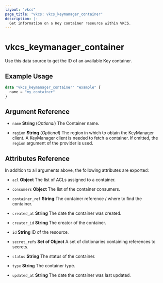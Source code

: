 ```yaml
---
layout: "vkcs"
page_title: "vkcs: vkcs_keymanager_container"
description: |-
  Get information on a Key container resource within VKCS.
---
```


# vkcs_keymanager_container

Use this data source to get the ID of an available Key container.

## Example Usage

```terraform
data "vkcs_keymanager_container" "example" {
  name = "my_container"
}
```

## Argument Reference
- `name` **String** (*Optional*) The Container name.

- `region` **String** (*Optional*) The region in which to obtain the KeyManager client. A KeyManager client is needed to fetch a container. If omitted, the `region` argument of the provider is used.


## Attributes Reference
In addition to all arguments above, the following attributes are exported:
- `acl` **Object** The list of ACLs assigned to a container.

- `consumers` **Object** The list of the container consumers.

- `container_ref` **String** The container reference / where to find the container.

- `created_at` **String** The date the container was created.

- `creator_id` **String** The creator of the container.

- `id` **String** ID of the resource.

- `secret_refs` <strong>Set of </strong>**Object** A set of dictionaries containing references to secrets.

- `status` **String** The status of the container.

- `type` **String** The container type.

- `updated_at` **String** The date the container was last updated.


